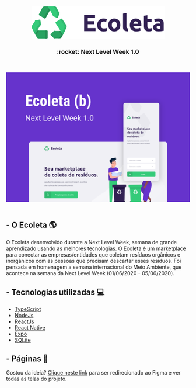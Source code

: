 <p align="center"> 
<img src="https://github.com/ro-drigo/ecoleta/blob/master/images/logo.svg"><br>
</p>

<h3 align="center"> 
:rocket: Next Level Week 1.0
</h3>

<br>
 
 ![capa](https://github.com/ro-drigo/ecoleta/blob/master/images/Capa.svg)  
 <br>
 
 ## - O Ecoleta :earth_americas:  
<p>O Ecoleta desenvolvido durante a Next Level Week, semana de grande aprendizado usando as melhores tecnologias. O Ecoleta é um marketplace para conectar as empresas/entidades que coletam resíduos orgânicos e inorgânicos com as pessoas que precisam descartar esses resíduos. Foi pensada em homenagem a semana internacional do Meio Ambiente, que acontece na semana da Next Level Week (01/06/2020 - 05/06/2020).</p>

 ## - Tecnologias utilizadas :computer:  
* [TypeScript](https://www.typescriptlang.org/)
* [NodeJs](https://nodejs.org/en/)  
* [ReactJs](https://pt-br.reactjs.org/)  
* [React Native](https://reactnative.dev/)  
* [Expo](https://expo.io/)  
* [SQLite](https://www.sqlite.org/index.html)  

 ## - Páginas :page_with_curl:  
Gostou da ideia? [Clique neste link](https://www.figma.com/file/9TlOcj6l7D05fZhU12xWT3/Ecoleta-(Booster)?node-id=0%3A1) para ser redirecionado ao Figma e ver todas as telas do projeto.
